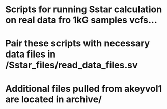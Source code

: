 # Scripts for running Sstar calculation on real data fro 1kG samples vcfs...
# Pair these scripts with necessary data files in /Sstar_files/read_data_files.sv
# Additional files pulled from akeyvol1 are located in archive/

